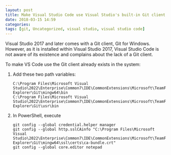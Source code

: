```yaml
---
layout: post
title: Make Visual Studio Code use Visual Studio's built-in Git client
date: 2018-03-15 14:59
categories: 
tags: [git, Uncategorized, visual studio, visual studio code]
---
```


Visual Studio 2017 and later comes with a Git client, Git for Windows. However, as it is installed within Visual Studio 2017, Visual Studio Code is not aware of its existence and complains about the lack of a Git client.

To make VS Code use the Git client already exists in the system:

1. Add these two path variables:

	```
	C:\Program Files\Microsoft Visual Studio\2022\Enterprise\Common7\IDE\CommonExtensions\Microsoft\TeamFoundation\Team Explorer\Git\mingw64\bin
	C:\Program Files\Microsoft Visual Studio\2022\Enterprise\Common7\IDE\CommonExtensions\Microsoft\TeamFoundation\Team Explorer\Git\usr\bin
	```

1. In PowerShell, execute 
	```
	git config --global credential.helper manager
	git config --global http.sslCAinfo "C:\Program Files\Microsoft Visual Studio\2022\Enterprise\Common7\IDE\CommonExtensions\Microsoft\TeamFoundation\Team Explorer\Git\mingw64\ssl\certs\ca-bundle.crt"
	git config --global core.editor notepad
	```
